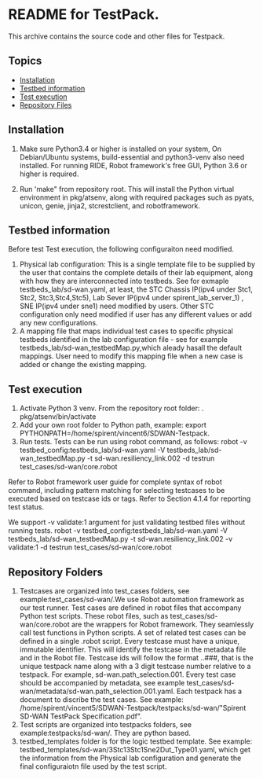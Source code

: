 README for TestPack.
=====================

This archive contains the source code and other files for Testpack.

## Topics
- [Installation](https://github.com/SpirentOrion/SDWAN-Testpack#Installation)
- [Testbed information](https://github.com/SpirentOrion/SDWAN-Testpack#Testbed-information)
- [Test execution](https://github.com/SpirentOrion/SDWAN-Testpack#Test-execution)
- [Repository Files](https://github.com/SpirentOrion/SDWAN-Testpack#Repository-Folders)

## Installation
1. Make sure Python3.4 or higher is installed on your system, On Debian/Ubuntu systems, build-essential and python3-venv also need installed. For running RIDE, Robot framework's free GUI, Python 3.6 or higher is required.

2. Run 'make" from repository root. This will install the Python virtual environment in pkg/atsenv, along with required packages such as pyats, unicon, genie, jinja2, stcrestclient, and robotframework.

## Testbed information
Before test Test execution, the following configuraiton need modified.
1. Physical lab configuration: This is a single template file to be supplied by the user that contains the complete details of their lab equipment, along with how they are interconnected into testbeds. See for exmaple testbeds_lab/sd-wan.yaml, at least, the STC Chassis IP(ipv4 under Stc1, Stc2, Stc3,Stc4,Stc5), Lab Sever IP(ipv4 under spirent_lab_server_1) , SNE IP(ipv4 under sne1) need modified by users. Other STC configuration only need modified if user has any different values or add any new configurations.
2. A mapping file that maps individual test cases to specific physical testbeds identified in the lab configuration file - see for example testbeds_lab/sd-wan_testbedMap.py,which aleady hasall the default mappings. User need to modify this mapping file when a new case is added or change the existing mapping.

## Test execution
1. Activate Python 3 venv. From the repository root folder: . pkg/atsenv/bin/activate
2. Add your own root folder to Python path, example: export PYTHONPATH=/home/spirent/vincent6/SDWAN-Testpack.
3. Run tests. Tests can be run using robot command, as follows:
robot -v testbed_config:testbeds_lab/sd-wan.yaml -V testbeds_lab/sd-wan_testbedMap.py -t sd-wan.resiliency_link.002 -d testrun test_cases/sd-wan/core.robot

Refer to Robot framework user guide for complete syntax of robot command, including pattern matching for selecting testcases to be executed based on testcase ids or tags. Refer to Section 4.1.4 for reporting test status.

We support -v validate:1 argument for just validating testbed files without running tests.
robot -v testbed_config:testbeds_lab/sd-wan.yaml -V testbeds_lab/sd-wan_testbedMap.py -t sd-wan.resiliency_link.002 -v validate:1 -d testrun test_cases/sd-wan/core.robot
## Repository Folders
1. Testcases are organized into test_cases folders, see example:test_cases/sd-wan/.We use Robot automation framework as our test runner. Test cases are defined in robot files that accompany Python test scripts. These robot files, such as test_cases/sd-wan/core.robot are the wrappers for Robot framework. They seamlessly call test functions in Python scripts. A set of related test cases can be defined in a single .robot script. Every testcase must have a unique, immutable identifier. This will identify the testcase in the metadata file and in the Robot file. Testcase ids will follow the format <testpack>.<area>.###, that is the unique testpack name along with a 3 digit testcase number relative to a testpack. For example, sd-wan.path_selection.001.
Every test case should be accompanied by metadata, see example test_cases/sd-wan/metadata/sd-wan.path_selection.001.yaml.
Each testpack has a document to discribe the test cases. See example: /home/spirent/vincent5/SDWAN-Testpack/testpacks/sd-wan/"Spirent SD-WAN TestPack Specification.pdf".
2. Test scripts are organized into testpacks folders, see example:testpacks/sd-wan/. They are python based.
3. testbed_templates folder is for the logic testbed template. See example: testbed_templates/sd-wan/3Stc13Stc1Sne2Dut_Type01.yaml, which get the information from the Physical lab configuration and generate the final configuraiotn file used by the test script.
